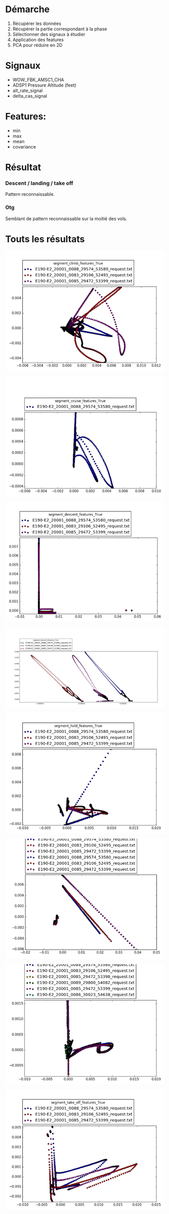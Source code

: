# Démarche

1. Récupérer les données
2. Récupérer la partie correspondant à la phase
3. Sélectionner des signaux à étudier
4. Application des features
5. PCA pour réduire en 2D
# Signaux

* WOW_FBK_AMSC1_CHA
* ADSP1 Pressure Altitude (feet)
* alt_rate_signal
* delta_cas_signal

# Features:

* min
* max
* mean
* covariance

# Résultat

### Descent / landing / take off

Pattern reconnaissable.

### Otg

Semblant de pattern reconnaissable sur la moitié des vols.

# Touts les résultats

![image](segment_climb_features_True.png)

![image](segment_cruise_features_True.png)

![image](segment_descent_features_True.png)

![image](segment_descent_features_True_2.png)

![image](segment_hold_features_True.png)

![image](segment_landing_features_True.png)

![image](segment_otg_features_True.png)

![image](segment_take_off_features_True.png)
